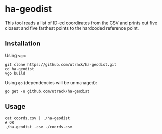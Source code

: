 # ha-geodist

This tool reads a list of ID-ed coordinates from the CSV and prints out
five closest and five farthest points to the hardcoded reference point.

## Installation

Using `vgo`:
```
git clone https://github.com/utrack/ha-geodist.git
cd ha-geodist
vgo build
```

Using `go` (dependencies will be unmanaged):
```
go get -u github.com/utrack/ha-geodist
```

## Usage

```
cat coords.csv | ./ha-geodist
# OR
./ha-geodist -csv ./coords.csv
```
